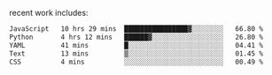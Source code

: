 
<!--<img width="1415" height="100" alt="blu" src="https://github.com/rdsilva01/rdsilva01/assets/101207588/deb060e5-d035-4f09-b511-e3f50605b207">-->

<!-- \> Enthusiastic about developing and building solutions <br>
\> Computer Science and Engineering @ UBI -->

<!-- <a href="https://www.rodrigosilva.live/">personal website</a> 🏁 -->

<!-- ![](https://komarev.com/ghpvc/?username=rdsilva01) -->

recent work includes:
<!--START_SECTION:waka-->

```txt
JavaScript   10 hrs 29 mins  ████████████████▓░░░░░░░░   66.80 %
Python       4 hrs 12 mins   ██████▓░░░░░░░░░░░░░░░░░░   26.80 %
YAML         41 mins         █░░░░░░░░░░░░░░░░░░░░░░░░   04.41 %
Text         13 mins         ▒░░░░░░░░░░░░░░░░░░░░░░░░   01.45 %
CSS          4 mins          ░░░░░░░░░░░░░░░░░░░░░░░░░   00.49 %
```

<!--END_SECTION:waka-->


